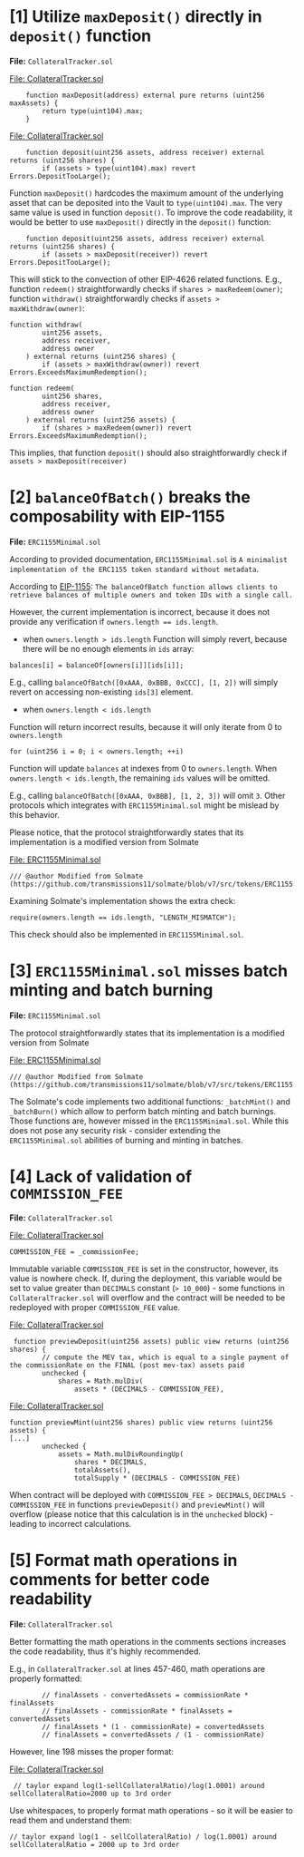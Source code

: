 # [1] Utilize `maxDeposit()` directly in `deposit()` function

**File:** `CollateralTracker.sol`


[File: CollateralTracker.sol](https://github.com/code-423n4/2024-04-panoptic/blob/833312ebd600665b577fbd9c03ffa0daf250ed24/contracts/CollateralTracker.sol#L392-L394)
```
    function maxDeposit(address) external pure returns (uint256 maxAssets) {
        return type(uint104).max;
    }
```


[File: CollateralTracker.sol](https://github.com/code-423n4/2024-04-panoptic/blob/833312ebd600665b577fbd9c03ffa0daf250ed24/contracts/CollateralTracker.sol#L417-L418)
```
    function deposit(uint256 assets, address receiver) external returns (uint256 shares) {
        if (assets > type(uint104).max) revert Errors.DepositTooLarge();
```

Function `maxDeposit()` hardcodes the maximum amount of the underlying asset that can be deposited into the Vault to `type(uint104).max`.
The very same value is used in function `deposit()`. To improve the code readability, it would be better to use `maxDeposit()` directly in the `deposit()` function:

```
    function deposit(uint256 assets, address receiver) external returns (uint256 shares) {
        if (assets > maxDeposit(receiver)) revert Errors.DepositTooLarge();
```

This will stick to the convection of other EIP-4626 related functions. E.g., function `redeem()` straightforwardly checks if `shares > maxRedeem(owner)`; function `withdraw()` straightforwardly checks if `assets > maxWithdraw(owner)`:

```
function withdraw(
        uint256 assets,
        address receiver,
        address owner
    ) external returns (uint256 shares) {
        if (assets > maxWithdraw(owner)) revert Errors.ExceedsMaximumRedemption();
```


```
function redeem(
        uint256 shares,
        address receiver,
        address owner
    ) external returns (uint256 assets) {
        if (shares > maxRedeem(owner)) revert Errors.ExceedsMaximumRedemption(); 
```

This implies, that function `deposit()` should also straightforwardly check if `assets > maxDeposit(receiver)`


# [2] `balanceOfBatch()` breaks the composability with EIP-1155

**File:** `ERC1155Minimal.sol`

According to provided documentation, `ERC1155Minimal.sol` is `A minimalist implementation of the ERC1155 token standard without metadata`. 


According to [EIP-1155](https://eips.ethereum.org/EIPS/eip-1155): `The balanceOfBatch function allows clients to retrieve balances of multiple owners and token IDs with a single call.`

However, the current implementation is incorrect, because it does not provide any verification if `owners.length == ids.length`.

* when `owners.length > ids.length`
Function will simply revert, because there will be no enough elements in `ids` array:
```
balances[i] = balanceOf[owners[i]][ids[i]];
```

E.g., calling `balanceOfBatch([0xAAA, 0xBBB, 0xCCC], [1, 2])` will simply revert on accessing non-existing `ids[3]` element.

* when `owners.length < ids.length`

Function will return incorrect results, because it will only iterate from 0 to `owners.length`
```
for (uint256 i = 0; i < owners.length; ++i)
```

Function will update `balances` at indexes from 0 to  `owners.length`. When `owners.length < ids.length`, the remaining `ids` values will be omitted.

E.g., calling `balanceOfBatch([0xAAA, 0xBBB], [1, 2, 3])` will omit `3`. Other protocols which integrates with `ERC1155Minimal.sol` might be mislead by this behavior.


Please notice, that the protocol straightforwardly states that its implementation is a modified version from Solmate

[File: ERC1155Minimal.sol](https://github.com/code-423n4/2024-04-panoptic/blob/833312ebd600665b577fbd9c03ffa0daf250ed24/contracts/tokens/ERC1155Minimal.sol#L9)
```
/// @author Modified from Solmate (https://github.com/transmissions11/solmate/blob/v7/src/tokens/ERC1155.sol)
```

Examining Solmate's implementation shows the extra check:
```
require(owners.length == ids.length, "LENGTH_MISMATCH");
```

This check should also be implemented in `ERC1155Minimal.sol`.


# [3] `ERC1155Minimal.sol` misses batch minting and batch burning

**File:** `ERC1155Minimal.sol`

The protocol straightforwardly states that its implementation is a modified version from Solmate

[File: ERC1155Minimal.sol](https://github.com/code-423n4/2024-04-panoptic/blob/833312ebd600665b577fbd9c03ffa0daf250ed24/contracts/tokens/ERC1155Minimal.sol#L9)
```
/// @author Modified from Solmate (https://github.com/transmissions11/solmate/blob/v7/src/tokens/ERC1155.sol)
```

The Solmate's code implements two additional functions: `_batchMint()` and `_batchBurn()` which allow to perform batch minting and batch burnings. Those functions are, however missed in the `ERC1155Minimal.sol`. While this does not pose any security risk - consider extending the `ERC1155Minimal.sol` abilities of burning and minting in batches.


# [4] Lack of validation of `COMMISSION_FEE`

**File:** `CollateralTracker.sol`

[File: CollateralTracker.sol](https://github.com/code-423n4/2024-04-panoptic/blob/833312ebd600665b577fbd9c03ffa0daf250ed24/contracts/CollateralTracker.sol#L187)
```
COMMISSION_FEE = _commissionFee;
```

Immutable variable `COMMISSION_FEE` is set in the constructor, however, its value is nowhere check.
If, during the deployment, this variable would be set to value greater than `DECIMALS` constant (`> 10_000`) - some functions in `CollateralTracker.sol` will overflow and the contract will be needed to be redeployed with proper `COMMISSION_FEE` value.


[File: CollateralTracker.sol](https://github.com/code-423n4/2024-04-panoptic/blob/833312ebd600665b577fbd9c03ffa0daf250ed24/contracts/CollateralTracker.sol#L399)
```
 function previewDeposit(uint256 assets) public view returns (uint256 shares) {
        // compute the MEV tax, which is equal to a single payment of the commissionRate on the FINAL (post mev-tax) assets paid
        unchecked {
            shares = Math.mulDiv(
                assets * (DECIMALS - COMMISSION_FEE),
```

[File: CollateralTracker.sol](https://github.com/code-423n4/2024-04-panoptic/blob/833312ebd600665b577fbd9c03ffa0daf250ed24/contracts/CollateralTracker.sol#L399)
```
function previewMint(uint256 shares) public view returns (uint256 assets) {
[...]
        unchecked {
            assets = Math.mulDivRoundingUp(
                shares * DECIMALS,
                totalAssets(),
                totalSupply * (DECIMALS - COMMISSION_FEE)
```

When contract will be deployed with `COMMISSION_FEE > DECIMALS`, `DECIMALS - COMMISSION_FEE` in functions `previewDeposit()` and `previewMint()` will overflow (please notice that this calculation is in the `unchecked` block) - leading to incorrect calculations.

# [5] Format math operations in comments for better code readability

**File:** `CollateralTracker.sol`

Better formatting the math operations in the comments sections increases the code readability, thus it's highly recommended.

E.g., in `CollateralTracker.sol` at lines 457-460, math operations are properly formatted:

```
        // finalAssets - convertedAssets = commissionRate * finalAssets
        // finalAssets - commissionRate * finalAssets = convertedAssets
        // finalAssets * (1 - commissionRate) = convertedAssets
        // finalAssets = convertedAssets / (1 - commissionRate)
```

However, line 198 misses the proper format:

[File: CollateralTracker.sol](https://github.com/code-423n4/2024-04-panoptic/blob/833312ebd600665b577fbd9c03ffa0daf250ed24/contracts/CollateralTracker.sol#L198)
```
 // taylor expand log(1-sellCollateralRatio)/log(1.0001) around sellCollateralRatio=2000 up to 3rd order
```

Use whitespaces, to properly format math operations - so it will be easier to read them and understand them:

```
// taylor expand log(1 - sellCollateralRatio) / log(1.0001) around sellCollateralRatio = 2000 up to 3rd order
```